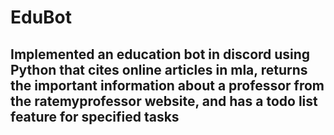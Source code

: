 # EduBot
## Implemented an education bot in discord using Python that cites online articles in mla, returns the important information about a professor from the ratemyprofessor website, and has a todo list feature for specified tasks
